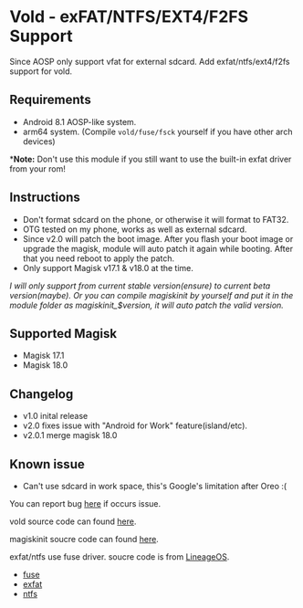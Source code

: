 # Vold - exFAT/NTFS/EXT4/F2FS Support

Since AOSP only support vfat for external sdcard. Add exfat/ntfs/ext4/f2fs support for vold.

## Requirements
- Android 8.1 AOSP-like system.
- arm64 system. 
  (Compile ``vold/fuse/fsck`` yourself if you have other arch devices)

*__Note:__ Don't use this module if you still want to use the built-in exfat driver from your rom!

## Instructions
- Don't format sdcard on the phone, or otherwise it will format to FAT32.
- OTG tested on my phone, works as well as external sdcard.
- Since v2.0 will patch the boot image. After you flash your boot image or upgrade the magisk, module will auto patch it again while booting. After that you need reboot to apply the patch.
- Only support Magisk v17.1 & v18.0 at the time. 

*I will only support from current stable version(ensure) to current beta version(maybe). Or you can compile magiskinit by yourself and put it in the module folder as magiskinit_$version, it will auto patch the valid version.*

## Supported Magisk
- Magisk 17.1 
- Magisk 18.0

## Changelog
- v1.0 inital release
- v2.0 fixes issue with "Android for Work" feature(island/etc).
- v2.0.1 merge magisk 18.0

## Known issue
- Can't use sdcard in work space, this's Google's limitation after Oreo :(

You can report bug [here](https://github.com/null4n/vold-posix/issues) if occurs issue.

vold source code can found [here](https://github.com/null4n/system_vold).

magiskinit soucre code can found [here](https://github.com/null4n/Magisk/blob/vold-posix/native/jni/init.c).

exfat/ntfs use fuse driver. soucre code is from [LineageOS](https://github.com/LineageOS).

- [fuse](https://github.com/LineageOS/android_external_fuse)
- [exfat](https://github.com/LineageOS/android_external_exfat)
- [ntfs](https://github.com/LineageOS/android_external_ntfs-3g)
